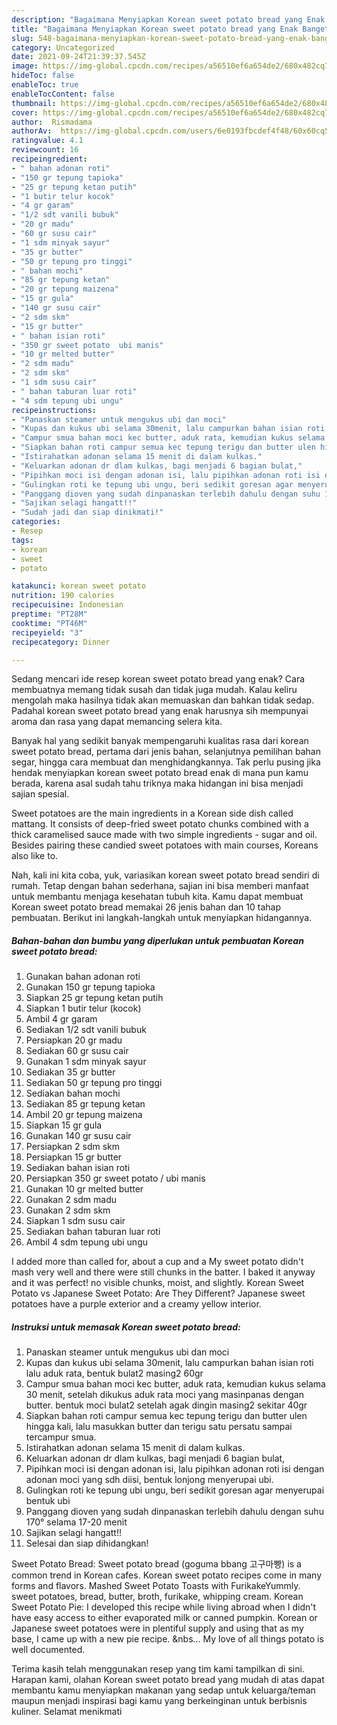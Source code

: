```yaml
---
description: "Bagaimana Menyiapkan Korean sweet potato bread yang Enak Banget"
title: "Bagaimana Menyiapkan Korean sweet potato bread yang Enak Banget"
slug: 548-bagaimana-menyiapkan-korean-sweet-potato-bread-yang-enak-banget
category: Uncategorized
date: 2021-09-24T21:39:37.545Z
image: https://img-global.cpcdn.com/recipes/a56510ef6a654de2/680x482cq70/korean-sweet-potato-bread-foto-resep-utama.jpg
hideToc: false
enableToc: true
enableTocContent: false
thumbnail: https://img-global.cpcdn.com/recipes/a56510ef6a654de2/680x482cq70/korean-sweet-potato-bread-foto-resep-utama.jpg
cover: https://img-global.cpcdn.com/recipes/a56510ef6a654de2/680x482cq70/korean-sweet-potato-bread-foto-resep-utama.jpg
author:  Rismadama
authorAv:  https://img-global.cpcdn.com/users/6e0193fbcdef4f48/60x60cq50/avatar.jpg
ratingvalue: 4.1
reviewcount: 16
recipeingredient:
- " bahan adonan roti"
- "150 gr tepung tapioka"
- "25 gr tepung ketan putih"
- "1 butir telur kocok"
- "4 gr garam"
- "1/2 sdt vanili bubuk"
- "20 gr madu"
- "60 gr susu cair"
- "1 sdm minyak sayur"
- "35 gr butter"
- "50 gr tepung pro tinggi"
- " bahan mochi"
- "85 gr tepung ketan"
- "20 gr tepung maizena"
- "15 gr gula"
- "140 gr susu cair"
- "2 sdm skm"
- "15 gr butter"
- " bahan isian roti"
- "350 gr sweet potato  ubi manis"
- "10 gr melted butter"
- "2 sdm madu"
- "2 sdm skm"
- "1 sdm susu cair"
- " bahan taburan luar roti"
- "4 sdm tepung ubi ungu"
recipeinstructions:
- "Panaskan steamer untuk mengukus ubi dan moci"
- "Kupas dan kukus ubi selama 30menit, lalu campurkan bahan isian roti lalu aduk rata, bentuk bulat2 masing2 60gr"
- "Campur smua bahan moci kec butter, aduk rata, kemudian kukus selama 30 menit, setelah dikukus aduk rata moci yang masinpanas dengan butter. bentuk moci bulat2 setelah agak dingin masing2 sekitar 40gr"
- "Siapkan bahan roti campur semua kec tepung terigu dan butter ulen hingga kali, lalu masukkan butter dan terigu satu persatu sampai tercampur smua."
- "Istirahatkan adonan selama 15 menit di dalam kulkas."
- "Keluarkan adonan dr dlam kulkas, bagi menjadi 6 bagian bulat,"
- "Pipihkan moci isi dengan adonan isi, lalu pipihkan adonan roti isi dengan adonan moci yang sdh diisi, bentuk lonjong menyerupai ubi."
- "Gulingkan roti ke tepung ubi ungu, beri sedikit goresan agar menyerupai bentuk ubi"
- "Panggang dioven yang sudah dinpanaskan terlebih dahulu dengan suhu 170° selama 17-20 menit"
- "Sajikan selagi hangatt!!"
- "Sudah jadi dan siap dinikmati!"
categories:
- Resep
tags:
- korean
- sweet
- potato

katakunci: korean sweet potato 
nutrition: 190 calories
recipecuisine: Indonesian
preptime: "PT28M"
cooktime: "PT46M"
recipeyield: "3"
recipecategory: Dinner

---
```



Sedang mencari ide resep korean sweet potato bread yang enak? Cara membuatnya memang tidak susah dan tidak juga mudah. Kalau keliru mengolah maka hasilnya tidak akan memuaskan dan bahkan tidak sedap. Padahal korean sweet potato bread yang enak harusnya sih mempunyai aroma dan rasa yang dapat memancing selera kita.


Banyak hal yang sedikit banyak mempengaruhi kualitas rasa dari korean sweet potato bread, pertama dari jenis bahan, selanjutnya pemilihan bahan segar, hingga cara membuat dan menghidangkannya. Tak perlu pusing jika hendak menyiapkan korean sweet potato bread enak di mana pun kamu berada, karena asal sudah tahu triknya maka hidangan ini bisa menjadi sajian spesial.

Sweet potatoes are the main ingredients in a Korean side dish called mattang. It consists of deep-fried sweet potato chunks combined with a thick caramelised sauce made with two simple ingredients - sugar and oil. Besides pairing these candied sweet potatoes with main courses, Koreans also like to.


Nah, kali ini kita coba, yuk, variasikan korean sweet potato bread sendiri di rumah. Tetap dengan bahan sederhana, sajian ini bisa memberi manfaat untuk membantu menjaga kesehatan tubuh kita. Kamu dapat membuat Korean sweet potato bread memakai 26 jenis bahan dan 10 tahap pembuatan. Berikut ini langkah-langkah untuk menyiapkan hidangannya.

<!--inarticleads1-->

##### Bahan-bahan dan bumbu yang diperlukan untuk pembuatan Korean sweet potato bread:

1. Gunakan  bahan adonan roti
1. Gunakan 150 gr tepung tapioka
1. Siapkan 25 gr tepung ketan putih
1. Siapkan 1 butir telur (kocok)
1. Ambil 4 gr garam
1. Sediakan 1/2 sdt vanili bubuk
1. Persiapkan 20 gr madu
1. Sediakan 60 gr susu cair
1. Gunakan 1 sdm minyak sayur
1. Sediakan 35 gr butter
1. Sediakan 50 gr tepung pro tinggi
1. Sediakan  bahan mochi
1. Sediakan 85 gr tepung ketan
1. Ambil 20 gr tepung maizena
1. Siapkan 15 gr gula
1. Gunakan 140 gr susu cair
1. Persiapkan 2 sdm skm
1. Persiapkan 15 gr butter
1. Sediakan  bahan isian roti
1. Persiapkan 350 gr sweet potato / ubi manis
1. Gunakan 10 gr melted butter
1. Gunakan 2 sdm madu
1. Gunakan 2 sdm skm
1. Siapkan 1 sdm susu cair
1. Sediakan  bahan taburan luar roti
1. Ambil 4 sdm tepung ubi ungu


I added more than called for, about a cup and a My sweet potato didn&#39;t mash very well and there were still chunks in the batter. I baked it anyway and it was perfect! no visible chunks, moist, and slightly. Korean Sweet Potato vs Japanese Sweet Potato: Are They Different? Japanese sweet potatoes have a purple exterior and a creamy yellow interior. 

<!--inarticleads2-->

##### Instruksi untuk memasak Korean sweet potato bread:

1. Panaskan steamer untuk mengukus ubi dan moci
1. Kupas dan kukus ubi selama 30menit, lalu campurkan bahan isian roti lalu aduk rata, bentuk bulat2 masing2 60gr
1. Campur smua bahan moci kec butter, aduk rata, kemudian kukus selama 30 menit, setelah dikukus aduk rata moci yang masinpanas dengan butter. bentuk moci bulat2 setelah agak dingin masing2 sekitar 40gr
1. Siapkan bahan roti campur semua kec tepung terigu dan butter ulen hingga kali, lalu masukkan butter dan terigu satu persatu sampai tercampur smua.
1. Istirahatkan adonan selama 15 menit di dalam kulkas.
1. Keluarkan adonan dr dlam kulkas, bagi menjadi 6 bagian bulat,
1. Pipihkan moci isi dengan adonan isi, lalu pipihkan adonan roti isi dengan adonan moci yang sdh diisi, bentuk lonjong menyerupai ubi.
1. Gulingkan roti ke tepung ubi ungu, beri sedikit goresan agar menyerupai bentuk ubi
1. Panggang dioven yang sudah dinpanaskan terlebih dahulu dengan suhu 170° selama 17-20 menit
1. Sajikan selagi hangatt!!
1. Selesai dan siap dihidangkan!

Sweet Potato Bread: Sweet potato bread (goguma bbang 고구마빵) is a common trend in Korean cafes. Korean sweet potato recipes come in many forms and flavors. Mashed Sweet Potato Toasts with FurikakeYummly. sweet potatoes, bread, butter, broth, furikake, whipping cream. Korean Sweet Potato Pie: I developed this recipe while living abroad when I didn&#39;t have easy access to either evaporated milk or canned pumpkin. Korean or Japanese sweet potatoes were in plentiful supply and using that as my base, I came up with a new pie recipe. &amp;nbs… My love of all things potato is well documented. 

Terima kasih telah menggunakan resep yang tim kami tampilkan di sini. Harapan kami, olahan Korean sweet potato bread yang mudah di atas dapat membantu kamu menyiapkan makanan yang sedap untuk keluarga/teman maupun menjadi inspirasi bagi kamu yang berkeinginan untuk berbisnis kuliner. Selamat menikmati

